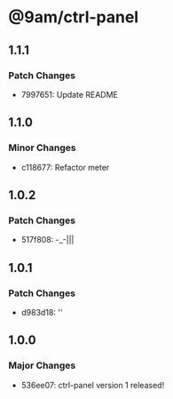 # @9am/ctrl-panel

## 1.1.1

### Patch Changes

-   7997651: Update README

## 1.1.0

### Minor Changes

-   c118677: Refactor meter

## 1.0.2

### Patch Changes

-   517f808: -\_-|||

## 1.0.1

### Patch Changes

-   d983d18: ''

## 1.0.0

### Major Changes

-   536ee07: ctrl-panel version 1 released!
